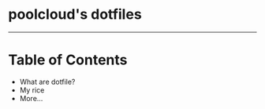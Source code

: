 <h1> poolcloud's dotfiles</h1>

***

<h1> Table of Contents</h1>
<ul>
  <li>What are dotfile?</li>
  <li>My rice</li>
  <li>More...</li>
